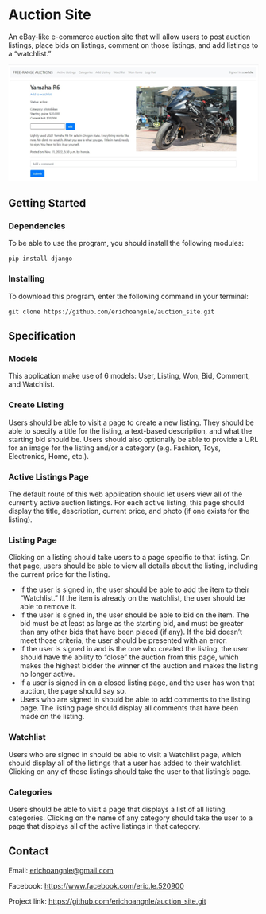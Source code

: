 # Auction Site

An eBay-like e-commerce auction site that will allow users to post auction listings, place bids on listings, 
comment on those listings, and add listings to a “watchlist.”

![Listing!](readme_img/2.jpg "Listing")

## Getting Started

### Dependencies

To be able to use the program, you should install the following modules:

```
pip install django
```

### Installing

To download this program, enter the following command in your terminal:
```
git clone https://github.com/erichoangnle/auction_site.git
```

## Specification

### Models

This application make use of 6 models: User, Listing, Won, Bid, Comment, and Watchlist.

### Create Listing

Users should be able to visit a page to create a new listing. They should be able to specify a title 
for the listing, a text-based description, and what the starting bid should be. Users should also 
optionally be able to provide a URL for an image for the listing and/or a category (e.g. Fashion, 
Toys, Electronics, Home, etc.).

### Active Listings Page

The default route of this web application should let users view all of the currently active auction 
listings. For each active listing, this page should display the title, description, current price, 
and photo (if one exists for the listing).

### Listing Page

Clicking on a listing should take users to a page specific to that listing. On that page, users should 
be able to view all details about the listing, including the current price for the listing.
 * If the user is signed in, the user should be able to add the item to their “Watchlist.” If the item 
 is already on the watchlist, the user should be able to remove it.
 * If the user is signed in, the user should be able to bid on the item. The bid must be at least as 
 large as the starting bid, and must be greater than any other bids that have been placed (if any). 
 If the bid doesn’t meet those criteria, the user should be presented with an error.
 * If the user is signed in and is the one who created the listing, the user should have the ability 
 to “close” the auction from this page, which makes the highest bidder the winner of the auction and 
 makes the listing no longer active.
 * If a user is signed in on a closed listing page, and the user has won that auction, the page should say so.
 * Users who are signed in should be able to add comments to the listing page. The listing page should 
 display all comments that have been made on the listing.
 
### Watchlist

Users who are signed in should be able to visit a Watchlist page, which should display all of the listings 
that a user has added to their watchlist. Clicking on any of those listings should take the user to that listing’s page.

### Categories

Users should be able to visit a page that displays a list of all listing categories. Clicking on the name of any 
category should take the user to a page that displays all of the active listings in that category.

## Contact

Email: erichoangnle@gmail.com

Facebook: https://www.facebook.com/eric.le.520900

Project link: https://github.com/erichoangnle/auction_site.git
